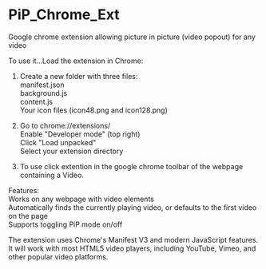 # PiP_Chrome_Ext
Google chrome extension allowing picture in picture (video popout) for any video<br>

To use it...Load the extension in Chrome:<br>

1. Create a new folder with three files:<br>
manifest.json<br>
background.js<br>
content.js<br>
Your icon files (icon48.png and icon128.png)<br>


2. Go to chrome://extensions/<br>
Enable "Developer mode" (top right)<br>
Click "Load unpacked"<br>
Select your extension directory<br>

3. To use click extention in the google chrome toolbar of the webpage containing a Video.<br>

Features:<br>
Works on any webpage with video elements <br>
Automatically finds the currently playing video, or defaults to the first video on the page<br>
Supports toggling PiP mode on/off<br>

The extension uses Chrome's Manifest V3 and modern JavaScript features. It will work with most HTML5 video players, including YouTube, Vimeo, and other popular video platforms.<br>
